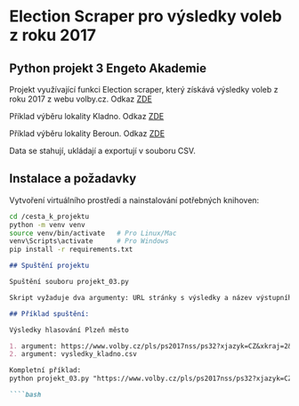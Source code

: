 # Election Scraper pro výsledky voleb z roku 2017

## Python projekt 3 Engeto Akademie

Projekt využívající funkci Election scraper, který získává výsledky voleb z roku 2017 z webu volby.cz. 
Odkaz [ZDE](https://volby.cz/pls/ps2017nss/ps3?xjazyk=CZ)

Příklad výběru lokality Kladno.
Odkaz [ZDE](https://www.volby.cz/pls/ps2017nss/ps32?xjazyk=CZ&xkraj=2&xnumnuts=2103)

Příklad výběru lokality Beroun.
Odkaz [ZDE](https://www.volby.cz/pls/ps2017nss/ps32?xjazyk=CZ&xkraj=2&xnumnuts=2102)

Data se stahují, ukládají a exportují v souboru CSV.

## Instalace a požadavky

Vytvoření virtuálního prostředí a nainstalování potřebných knihoven:

```bash
cd /cesta_k_projektu
python -m venv venv
source venv/bin/activate   # Pro Linux/Mac
venv\Scripts\activate      # Pro Windows
pip install -r requirements.txt
```

`````markdown
## Spuštění projektu

Spuštění souboru projekt_03.py

Skript vyžaduje dva argumenty: URL stránky s výsledky a název výstupního souboru CSV.

## Příklad spuštění:

Výsledky hlasování Plzeň město

1. argument: https://www.volby.cz/pls/ps2017nss/ps32?xjazyk=CZ&xkraj=2&xnumnuts=2103
2. argument: vysledky_kladno.csv

Kompletní příklad:
python projekt_03.py "https://www.volby.cz/pls/ps2017nss/ps32?xjazyk=CZ&xkraj=2&xnumnuts=2103" vysledky_kladno.csv

````bash
